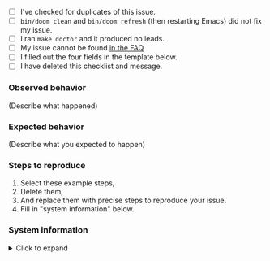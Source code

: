 + [ ] I've checked for duplicates of this issue.
+ [ ] `bin/doom clean` and `bin/doom refresh` (then restarting Emacs) did not
      fix my issue.
+ [ ] I ran `make doctor` and it produced no leads.
+ [ ] My issue cannot be found [in the FAQ](/../../wiki/FAQ)
+ [ ] I filled out the four fields in the template below.
+ [ ] I have deleted this checklist and message.

### Observed behavior

(Describe what happened)

### Expected behavior

(Describe what you expected to happen)

### Steps to reproduce

1. Select these example steps,
2. Delete them,
3. And replace them with precise steps to reproduce your issue.
4. Fill in "system information" below.

### System information

<details>
<summary>Click to expand</summary>

Replace this line with the output of `M-x doom/info` OR `~/.emacs.d/bin/doom info`
</details>
